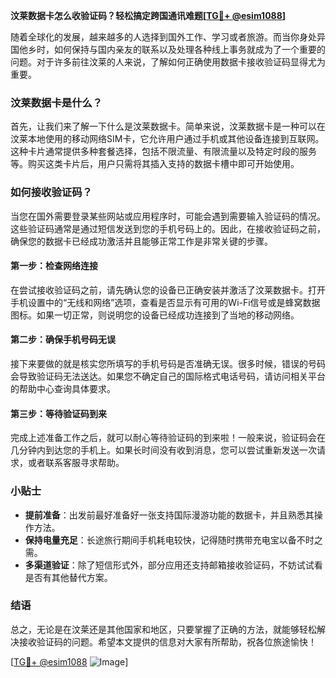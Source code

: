 **汶莱数据卡怎么收验证码？轻松搞定跨国通讯难题[[TG💪+ @esim1088](https://t.me/s/esim1088)]**

随着全球化的发展，越来越多的人选择到国外工作、学习或者旅游。而当你身处异国他乡时，如何保持与国内亲友的联系以及处理各种线上事务就成为了一个重要的问题。对于许多前往汶莱的人来说，了解如何正确使用数据卡接收验证码显得尤为重要。

### 汶莱数据卡是什么？

首先，让我们来了解一下什么是汶莱数据卡。简单来说，汶莱数据卡是一种可以在汶莱本地使用的移动网络SIM卡，它允许用户通过手机或其他设备连接到互联网。这种卡片通常提供多种套餐选择，包括不限流量、有限流量以及特定时段的服务等。购买这类卡片后，用户只需将其插入支持的数据卡槽中即可开始使用。

### 如何接收验证码？

当您在国外需要登录某些网站或应用程序时，可能会遇到需要输入验证码的情况。这些验证码通常是通过短信发送到您的手机号码上的。因此，在接收验证码之前，确保您的数据卡已经成功激活并且能够正常工作是非常关键的步骤。

#### 第一步：检查网络连接
在尝试接收验证码之前，请先确认您的设备已正确安装并激活了汶莱数据卡。打开手机设置中的“无线和网络”选项，查看是否显示有可用的Wi-Fi信号或是蜂窝数据图标。如果一切正常，则说明您的设备已经成功连接到了当地的移动网络。

#### 第二步：确保手机号码无误
接下来要做的就是核实您所填写的手机号码是否准确无误。很多时候，错误的号码会导致验证码无法送达。如果您不确定自己的国际格式电话号码，请访问相关平台的帮助中心查询具体要求。

#### 第三步：等待验证码到来
完成上述准备工作之后，就可以耐心等待验证码的到来啦！一般来说，验证码会在几分钟内到达您的手机上。如果长时间没有收到消息，您可以尝试重新发送一次请求，或者联系客服寻求帮助。

### 小贴士

- **提前准备**：出发前最好准备好一张支持国际漫游功能的数据卡，并且熟悉其操作方法。
- **保持电量充足**：长途旅行期间手机耗电较快，记得随时携带充电宝以备不时之需。
- **多渠道验证**：除了短信形式外，部分应用还支持邮箱接收验证码，不妨试试看是否有其他替代方案。

### 结语

总之，无论是在汶莱还是其他国家和地区，只要掌握了正确的方法，就能够轻松解决接收验证码的问题。希望本文提供的信息对大家有所帮助，祝各位旅途愉快！

[[TG💪+ @esim1088](https://t.me/s/esim1088) ![Image](https://i.postimg.cc/4NQfJmqS/Snipaste-2025-05-13-00-14-12.png)]